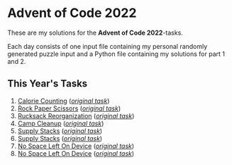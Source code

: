 # Advent of Code 2022

These are my solutions for the **Advent of Code 2022**-tasks.

Each day consists of one input file containing my personal randomly generated puzzle input and a Python file containing my solutions for part 1 and 2.

## This Year's Tasks

1. [Calorie Counting](https://github.com/Nuhser/Advent-of-Code/blob/master/2022/day01.py) (*[original task](https://adventofcode.com/2022/day/1)*)
2. [Rock Paper Scissors](https://github.com/Nuhser/Advent-of-Code/blob/master/2022/day02.py) (*[original task](https://adventofcode.com/2022/day/2)*)
3. [Rucksack Reorganization](https://github.com/Nuhser/Advent-of-Code/blob/master/2022/day03.py) (*[original task](https://adventofcode.com/2022/day/3)*)
4. [Camp Cleanup](https://github.com/Nuhser/Advent-of-Code/blob/master/2022/day04.py) (*[original task](https://adventofcode.com/2022/day/4)*)
5. [Supply Stacks](https://github.com/Nuhser/Advent-of-Code/blob/master/2022/day05.py) (*[original task](https://adventofcode.com/2022/day/5)*)
6. [Supply Stacks](https://github.com/Nuhser/Advent-of-Code/blob/master/2022/day06.py) (*[original task](https://adventofcode.com/2022/day/6)*)
7. [No Space Left On Device](https://github.com/Nuhser/Advent-of-Code/blob/master/2022/day07.py) (*[original task](https://adventofcode.com/2022/day/7)*)
8. [No Space Left On Device](https://github.com/Nuhser/Advent-of-Code/blob/master/2022/day08.py) (*[original task](https://adventofcode.com/2022/day/8)*)
